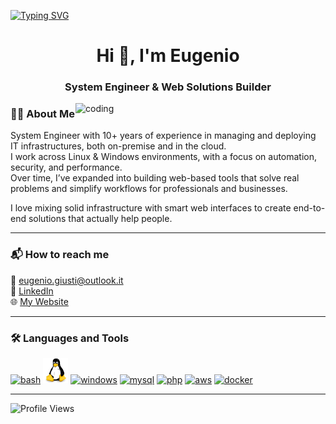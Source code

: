 [![Typing SVG](https://readme-typing-svg.demolab.com/?lines=Hello+World;Welcome+to+my+GitHub!;System+Engineer+%7C+Cloud+%7C+Web+Solutions)](https://git.io/typing-svg)

<h1 align="center">Hi 👋, I'm Eugenio</h1>
<h3 align="center">System Engineer & Web Solutions Builder</h3>

<img align="right" alt="coding" width="400" src="https://user-images.githubusercontent.com/55389276/140866485-8fb1c876-9a8f-4d6a-98dc-08c4981eaf70.gif">

### 🧑‍💻 About Me

System Engineer with 10+ years of experience in managing and deploying IT infrastructures, both on-premise and in the cloud.  
I work across Linux & Windows environments, with a focus on automation, security, and performance.  
Over time, I’ve expanded into building web-based tools that solve real problems and simplify workflows for professionals and businesses.

I love mixing solid infrastructure with smart web interfaces to create end-to-end solutions that actually help people.

---

### 📬 How to reach me  
📧 [eugenio.giusti@outlook.it](mailto:eugenio.giusti@outlook.it)  
🔗 [LinkedIn](https://www.linkedin.com/in/eugenio-giusti/)  
🌐 [My Website](https://eugeniogiustitechsolutions.com)

---

### 🛠️ Languages and Tools

<p align="left">
  <a href="https://www.gnu.org/software/bash/" target="_blank"><img src="https://www.vectorlogo.zone/logos/gnu_bash/gnu_bash-icon.svg" width="40" height="40" alt="bash"/></a>
  <a href="https://www.linux.org/" target="_blank"><img src="https://raw.githubusercontent.com/devicons/devicon/master/icons/linux/linux-original.svg" width="40" height="40" alt="linux"/></a>
  <a href="https://www.microsoft.com/en-us/windows" target="_blank"><img src="https://cdn.jsdelivr.net/gh/devicons/devicon/icons/windows8/windows8-original.svg" width="40" height="40" alt="windows"/></a>
  <a href="https://www.mysql.com/" target="_blank"><img src="https://cdn.jsdelivr.net/gh/devicons/devicon/icons/mysql/mysql-original.svg" width="40" height="40" alt="mysql"/></a>
  <a href="https://www.php.net/" target="_blank"><img src="https://cdn.jsdelivr.net/gh/devicons/devicon/icons/php/php-original.svg" width="40" height="40" alt="php"/></a>
  <a href="https://aws.amazon.com/" target="_blank"><img src="https://www.vectorlogo.zone/logos/amazon_aws/amazon_aws-icon.svg" width="40" height="40" alt="aws"/></a>
  <a href="https://www.docker.com/" target="_blank"><img src="https://www.vectorlogo.zone/logos/docker/docker-icon.svg" width="40" height="40" alt="docker"/></a>
</p>

---

![Profile Views](https://komarev.com/ghpvc/?username=eugeniogiusti&style=flat-square&color=blue)
